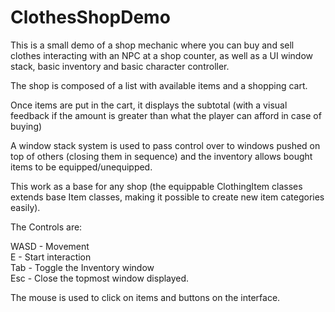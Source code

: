 # ClothesShopDemo

This is a small demo of a shop mechanic where you can buy and sell clothes
interacting with an NPC at a shop counter, as well as a UI window stack, basic
inventory and basic character controller.

The shop is composed of a list with available items and a shopping cart.

Once items are put in the cart, it displays the subtotal (with a visual feedback if the
amount is greater than what the player can afford in case of buying)

A window stack system is used to pass control over to windows pushed on top of others
(closing them in sequence) and the inventory allows bought items to be equipped/unequipped.

This work as a base for any shop (the equippable ClothingItem classes extends
base Item classes, making it possible to create new item categories easily).

The Controls are:

WASD - Movement  
E - Start interaction  
Tab - Toggle the Inventory window  
Esc - Close the topmost window displayed.  

The mouse is used to click on items
and buttons on the interface.

